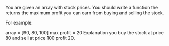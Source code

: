 You are given an array with stock prices. You should write a function the returns the maximum profit you can earn from buying and selling the stock.

For example:

array = [90, 80, 100]
max profit = 20
Explanation you buy the stock at price 80 and sell at price 100 profit 20.
